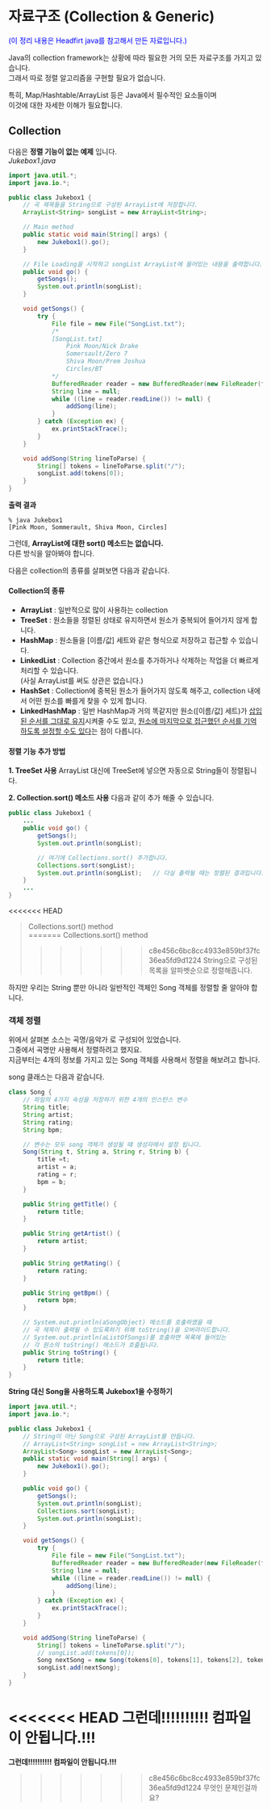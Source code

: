 # 자료구조 (Collection & Generic)

<font color="blue">(이 정리 내용은 Headfirt java를 참고해서 만든 자료입니다.)</font>

Java의 collection framework는 상황에 따라 필요한 거의 모든 자료구조를 가지고 있습니다.  
그래서 따로 정렬 알고리즘을 구현할 필요가 없습니다.

특히, Map/Hashtable/ArrayList 등은 Java에서 필수적인 요소들이며  
이것에 대한 자세한 이해가 필요합니다.

## Collection

다음은 **정렬 기능이 없는 예제** 입니다.  
*Jukebox1.java*
````java
import java.util.*;
import java.io.*;

public class Jukebox1 {
    // 곡 제목들을 String으로 구성된 ArrayList에 저장합니다.
    ArrayList<String> songList = new ArrayList<String>;

    // Main method
    public static void main(String[] args) {
        new Jukebox1().go();
    }

    // File Loading을 시작하고 songList ArrayList에 들어있는 내용을 출력합니다.
    public void go() {
        getSongs();
        System.out.println(songList);
    }

    void getSongs() {
        try {
            File file = new File("SongList.txt");
            /*
            [SongList.txt]
                Pink Moon/Nick Drake
                Somersault/Zero 7
                Shiva Moon/Prem Joshua
                Circles/BT
            */
            BufferedReader reader = new BufferedReader(new FileReader(file);
            String line = null;
            while ((line = reader.readLine()) != null) {
                addSong(line);
            }
        } catch (Exception ex) {
            ex.printStackTrace();
        }
    }

    void addSong(String lineToParse) {
        String[] tokens = lineToParse.split("/");
        songList.add(tokens[0]);
    }
}
````
**출력 결과**
````
% java Jukebox1
[Pink Moon, Sommerault, Shiva Moon, Circles]
````
그런데, **ArrayList에 대한 sort() 메소드는 없습니다.**  
다른 방식을 알아봐야 합니다.

다음은 collection의 종류를 살펴보면 다음과 같습니다.

#### Collection의 종류
- **ArrayList**
: 일반적으로 많이 사용하는 collection
- **TreeSet**
: 원소들을 정렬된 상태로 유지하면서 원소가 중복되어 들어가지 않게 합니다.
- **HashMap**
: 원소들을 [이름/값] 세트와 같은 형식으로 저장하고 접근할 수 있습니다.
- **LinkedList**
: Collection 중간에서 원소를 추가하거나 삭제하는 작업을 더 빠르게 처리할 수 있습니다.  
(사실 ArrayList를 써도 상관은 없습니다.)
- **HashSet**
: Collection에 중복된 원소가 들어가지 않도록 해주고, collection 내에서 어떤 원소를 빠를게 찾을 수 있게 합니다.
- **LinkedHashMap**
: 일반 HashMap과 거의 똑같지만 원소([이름/값] 세트)가 <u>삽입된 순서를 그대로 유지</u>시켜줄 수도 있고, <u>원소에 마지막으로 접근했던 순서를 기억하도록 설정할 수도 있다</u>는 점이 다릅니다.


#### 정렬 기능 추가 방법
**1. TreeSet 사용**
ArrayList 대신에 TreeSet에 넣으면 자동으로 String들이 정렬됩니다.

**2. Collection.sort() 메소드 사용**
다음과 같이 추가 해줄 수 있습니다.
````java
public class Jukebox1 {
    ...
    public void go() {
        getSongs();
        System.out.println(songList);

        // 여기에 Collections.sort() 추가합니다.
        Collections.sort(songList);
        System.out.println(songList);   // 다실 출력될 때는 정렬된 결과입니다.
    }
    ...
}
````
<<<<<<< HEAD
> Collections.sort() method  
=======
> Collections.sort() method
>>>>>>> c8e456c6bc8cc4933e859bf37fc36ea5fd9d1224
String으로 구성된 목록을 알파벳순으로 정렬해줍니다.

하지만 우리는 String 뿐만 아니라 일반적인 객체인 Song 객체를 정렬할 줄 알아야 합니다.


### 객체 정렬
위에서 살펴본 소스는 곡명/음악가 로 구성되어 있었습니다.  
그중에서 곡명만 사용해서 정렬하려고 했지요.  
지금부터는 4개의 정보를 가지고 있는 Song 객체를 사용해서 정렬을 해보려고 합니다.

song 클래스는 다음과 같습니다.
````java
class Song {
    // 파일의 4가지 속성을 저장하기 위한 4개의 인스턴스 변수
    String title;
    String artist;
    String rating;
    String bpm;

    // 변수는 모두 song 객체가 생성될 떄 생성자에서 설정 됩니다.
    Song(String t, String a, String r, String b) {
        title =t;
        artist = a;
        rating = r;
        bpm = b;
    }

    public String getTitle() {
        return title;
    }

    public String getArtist() {
        return artist;
    }

    public String getRating() {
        return rating;
    }

    public String getBpm() {
        return bpm;
    }

    // System.out.println(aSongObject) 메소드를 호출하였을 때
    // 곡 제목이 출력될 수 있도록하기 위해 toString()을 오버라이드합니다.
    // System.out.println(aListOfSongs)를 호출하면 목록에 들어있는
    // 각 원소의 toString() 메소드가 호출됩니다.
    public String toString() {
        return title;
    }
}
````
**String 대신 Song을 사용하도록 Jukebox1을 수정하기**
```java
import java.util.*;
import java.io.*;

public class Jukebox1 {
    // String이 아닌 Song으로 구성된 ArrayList를 만듭니다.
    // ArrayList<String> songList = new ArrayList<String>;
    ArrayList<Song> songList = new ArrayList<Song>;
    public static void main(String[] args) {
        new Jukebox1().go();
    }

    public void go() {
        getSongs();
        System.out.println(songList);
        Collections.sort(songList);
        System.out.println(songList);
    }

    void getSongs() {
        try {
            File file = new File("SongList.txt");
            BufferedReader reader = new BufferedReader(new FileReader(file);
            String line = null;
            while ((line = reader.readLine()) != null) {
                addSong(line);
            }
        } catch (Exception ex) {
            ex.printStackTrace();
        }
    }

    void addSong(String lineToParse) {
        String[] tokens = lineToParse.split("/");
        // songList.add(tokens[0]);
        Song nextSong = new Song(tokens[0], tokens[1], tokens[2], tokens[3]);
        songList.add(nextSong);
    }
}
````
<<<<<<< HEAD
**그런데!!!!!!!!!! 컴파일이 안됩니다.!!!**  
=======
**그런데!!!!!!!!!! 컴파일이 안됩니다.!!!**
>>>>>>> c8e456c6bc8cc4933e859bf37fc36ea5fd9d1224
무엇인 문제인걸까요?  
